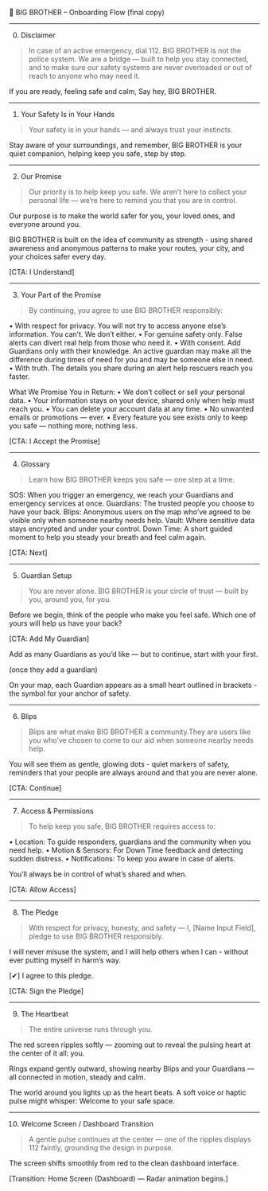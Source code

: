 🩵 BIG BROTHER – Onboarding Flow (final copy)


---

0. Disclaimer

> In case of an active emergency, dial 112.
BIG BROTHER is not the police system.
We are a bridge — built to help you stay connected, and to make sure our safety systems are never overloaded or out of reach to anyone who may need it.

If you are ready, feeling safe and calm,
Say hey, BIG BROTHER.




---

1. Your Safety Is in Your Hands

> Your safety is in your hands —
and always trust your instincts.

Stay aware of your surroundings,
and remember, BIG BROTHER is your quiet companion, helping keep you safe, step by step.




---

2. Our Promise

> Our priority is to help keep you safe.
We aren’t here to collect your personal life — we’re here to remind you that you are in control.

Our purpose is to make the world safer
for you, your loved ones, and everyone around you.

BIG BROTHER is built on the idea of community as strength - using shared awareness and anonymous patterns to make your routes, your city, and your choices safer every day.

[CTA: I Understand]




---

3. Your Part of the Promise

> By continuing, you agree to use BIG BROTHER responsibly:

• With respect for privacy. You will not try to access anyone else’s information.
You can’t. We don’t either.
• For genuine safety only. False alerts can divert real help from those who need it.
• With consent. Add Guardians only with their knowledge. An active guardian may make all the difference during times of need for you and may be someone else in need.
• With truth. The details you share during an alert help rescuers reach you faster.

What We Promise You in Return:
• We don’t collect or sell your personal data.
• Your information stays on your device, shared only when help must reach you.
• You can delete your account data at any time.
• No unwanted emails or promotions — ever.
• Every feature you see exists only to keep you safe — nothing more, nothing less.

[CTA: I Accept the Promise]




---

4. Glossary

> Learn how BIG BROTHER keeps you safe —
one step at a time.

SOS: When you trigger an emergency, we reach your Guardians and emergency services at once.
Guardians: The trusted people you choose to have your back.
Blips: Anonymous users on the map who’ve agreed to be visible only when someone nearby needs help.
Vault: Where sensitive data stays encrypted and under your control.
Down Time: A short guided moment to help you steady your breath and feel calm again.



[CTA: Next]


---

5. Guardian Setup

> You are never alone.
BIG BROTHER is your circle of trust — built by you, around you, for you.

Before we begin, think of the people who make you feel safe. Which one of yours will help us have your back?

[CTA: Add My Guardian]

Add as many Guardians as you’d like —
but to continue, start with your first.

(once they add a guardian)

On your map, each Guardian appears as a small heart outlined in brackets -the symbol for your anchor of safety.



---

6. Blips

> Blips are what make BIG BROTHER a community.They are users like you who’ve chosen to come to our aid when someone nearby needs help.

You will see them as gentle, glowing dots - quiet markers of safety, reminders that your people are always around and that you are never alone.



[CTA: Continue]


---

7. Access & Permissions

> To help keep you safe, BIG BROTHER requires access to:

• Location: To guide responders, guardians and the community when you need help.
• Motion & Sensors: For Down Time feedback and detecting sudden distress.
• Notifications: To keep you aware in case of alerts.

You’ll always be in control of what’s shared and when.

[CTA: Allow Access]




---

8. The Pledge

> With respect for privacy, honesty, and safety —
I, [Name Input Field], pledge to use BIG BROTHER responsibly.

I will never misuse the system,
and I will help others when I can - 
without ever putting myself in harm’s way.

[✔] I agree to this pledge.

[CTA: Sign the Pledge]




---

9. The Heartbeat

> The entire universe runs through you.

The red screen ripples softly — zooming out to reveal the pulsing heart at the center of it all: you.

Rings expand gently outward,
showing nearby Blips and your Guardians —
all connected in motion, steady and calm.

The world around you lights up as the heart beats. A soft voice or haptic pulse might whisper: Welcome to your safe space.




---

10. Welcome Screen / Dashboard Transition

> A gentle pulse continues at the center —
one of the ripples displays 112 faintly,
grounding the design in purpose.

The screen shifts smoothly from red to the clean dashboard interface.

[Transition: Home Screen (Dashboard) — Radar animation begins.]



